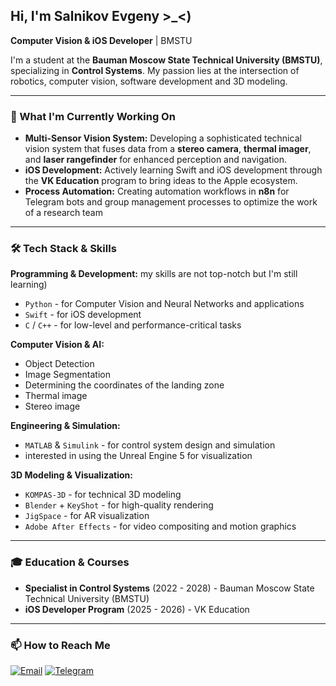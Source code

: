 ## Hi, I'm Salnikov Evgeny >_<)

**Computer Vision & iOS Developer** | BMSTU


I'm a student at the **Bauman Moscow State Technical University (BMSTU)**, specializing in **Control Systems**. My passion lies at the intersection of robotics, computer vision, software development and 3D modeling.

---

### 🔬 What I'm Currently Working On

*   **Multi-Sensor Vision System:** Developing a sophisticated technical vision system that fuses data from a **stereo camera**, **thermal imager**, and **laser rangefinder** for enhanced perception and navigation.
*   **iOS Development:** Actively learning Swift and iOS development through the **VK Education** program to bring ideas to the Apple ecosystem.
*   **Process Automation:** Creating automation workflows in **n8n** for Telegram bots and group management processes to optimize the work of a research team
---

### 🛠️ Tech Stack & Skills

**Programming & Development:**   my skills are not top-notch but I'm still learning)
*   `Python` - for Computer Vision and Neural Networks and applications
*   `Swift`  - for iOS development
*   `C` / `C++` - for low-level and performance-critical tasks

**Computer Vision & AI:**
*   Object Detection
*   Image Segmentation
*   Determining the coordinates of the landing zone
*   Thermal image
*   Stereo image 

**Engineering & Simulation:**
*   `MATLAB` & `Simulink` - for control system design and simulation
*   interested in using the Unreal Engine 5 for visualization

**3D Modeling & Visualization:**
*   `KOMPAS-3D` - for technical 3D modeling
*   `Blender` + `KeyShot` - for high-quality rendering
*   `JigSpace` - for AR visualization
*   `Adobe After Effects` - for video compositing and motion graphics

---

### 🎓 Education & Courses

*   **Specialist in Control Systems** (2022 - 2028) - Bauman Moscow State Technical University (BMSTU)
*   **iOS Developer Program** (2025 - 2026) - VK Education

---

### 📫 How to Reach Me

[![Email](https://img.shields.io/badge/Email-D14836?style=for-the-badge&logo=gmail&logoColor=white)](mailto:ev.vy.salnikov@mail.ru)
[![Telegram](https://img.shields.io/badge/Telegram-2CA5E0?style=for-the-badge&logo=telegram&logoColor=white)](https://t.me/Salnikov_EV)

